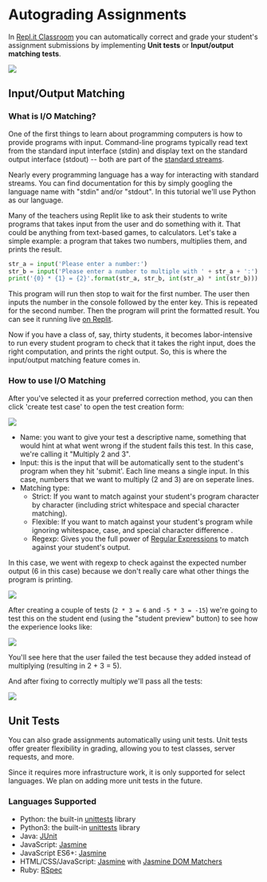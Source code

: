 # Autograding Assignments

In [Repl.it Classroom](https://repl.it/classrooms) you can automatically correct
and grade your student's assignment submissions by implementing
**Unit tests** or **Input/output matching tests**.

![](https://replit.github.io/media/autograding/correction.png)

## Input/Output Matching

### What is I/O Matching?

One of the first things to learn about programming computers is how to provide programs
with input. Command-line programs typically read text from the standard
input interface (stdin) and display text on the standard output interface (stdout) -- both are
part of the [standard streams](https://en.wikipedia.org/wiki/Standard_streams).

Nearly every programming language has a way for interacting with standard
streams. You can find documentation for this by simply googling the language
name with "stdin" and/or "stdout". In this tutorial we'll use Python as our language.

Many of the teachers using Replit like to ask their students to write programs
that takes input from the user and do something with it. That could be anything
from text-based games, to calculators. Let's take a simple example: a program
that takes two numbers, multiplies them, and prints the result.

```python
str_a = input('Please enter a number:')
str_b = input('Please enter a number to multiple with ' + str_a + ':')
print('{0} * {1} = {2}'.format(str_a, str_b, int(str_a) * int(str_b)))
```

This program will run then stop to wait for the first number. The user then
inputs the number in the console followed by the enter key. This is repeated for
the second number. Then the program will print the formatted result. You can see
it running live [on Replit](https://replit.com/Cl6j).

Now if you have a class of, say, thirty students, it becomes labor-intensive
to run every student program to check that it takes the right input, does the
right computation, and prints the right output. So, this is where the input/output
matching feature comes in.

### How to use I/O Matching

After you've selected it as your preferred correction method, you can then click
'create test case' to open the test creation form:

![](https://replit.github.io/media/autograding/create_test.png)

* Name: you want to give your test a descriptive name, something that would hint
  at what went wrong if the student fails this test. In this case, we're
  calling it "Multiply 2 and 3".
* Input: this is the input that will be automatically sent to the student's program
  when they hit 'submit'. Each line means a single input. In this case, numbers
  that we want to multiply (2 and 3) are on seperate lines.
* Matching type:
    * Strict: If you want to match against your student's program character by
      character (including strict whitespace and special character matching).
    * Flexible: If you want to match against your student's program while
      ignoring whitespace, case, and special character difference .
    * Regexp: Gives you the full power of [Regular
      Expressions](https://developer.mozilla.org/en-US/docs/Web/JavaScript/Reference/Global_Objects/RegExp)
      to match against your student's output.


In this case, we went with regexp to check
against the expected number output (6 in this case) because we don't really care what other
things the program is printing.

![](https://replit.github.io/media/autograding/tests.png)

After creating a couple of tests (`2 * 3 = 6` and `-5 * 3 = -15`) we're going to
test this on the student end (using the "student preview" button) to see how the
experience looks like:

![](https://replit.github.io/media/autograding/test_failed.png)

You'll see here that the user failed the test because they added instead of
multiplying (resulting in 2 + 3 = 5).

And after fixing to correctly multiply we'll pass all the tests:

![](https://replit.github.io/media/autograding/tests_passed.png)

## Unit Tests

You can also grade assignments automatically using unit tests.  Unit tests offer greater flexibility 
in grading, allowing you to test classes, server requests, and more.

Since it requires more infrastructure work, it is only supported for select languages. 
We plan on adding more unit tests in the future.

### Languages Supported

* Python: the built-in [unittests](https://docs.python.org/2/library/unittest.html) library
* Python3: the built-in [unittests](https://docs.python.org/3/library/unittest.html) library
* Java: [JUnit](http://junit.org/)
* JavaScript: [Jasmine](http://jasmine.github.io/)
* JavaScript ES6+: [Jasmine](http://jasmine.github.io/)
* HTML/CSS/JavaScript: [Jasmine](http://jasmine.github.io/) with [Jasmine DOM Matchers](https://github.com/charleshansen/jasmine_dom_matchers#matchers)
* Ruby: [RSpec](http://rspec.info/)
